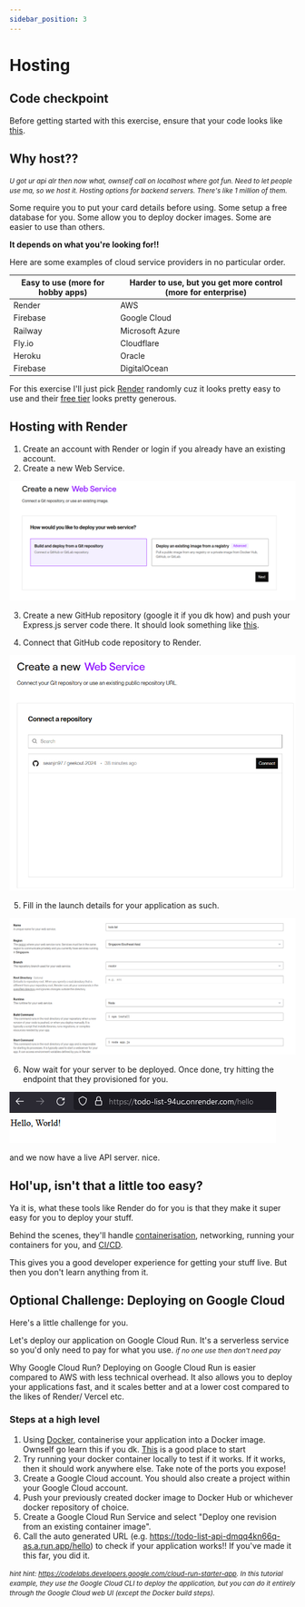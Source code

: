 ```yaml
---
sidebar_position: 3
---
```


# Hosting

## Code checkpoint

Before getting started with this exercise, ensure that your code looks like [this](https://github.com/seanjin97/geekout-2024/tree/master/backend/advanced/refactoring).

## Why host??

<small>_U got ur api alr then now what, ownself call on localhost where got fun. Need to let people use ma, so we host it. Hosting options for backend servers. There's like 1 million of them._</small>

Some require you to put your card details before using.
Some setup a free database for you.
Some allow you to deploy docker images.
Some are easier to use than others.

**It depends on what you're looking for!!**

Here are some examples of cloud service providers in no particular order.

| Easy to use (more for hobby apps) | Harder to use, but you get more control (more for enterprise) |
| --------------------------------- | ------------------------------------------------------------- |
| Render                            | AWS                                                           |
| Firebase                          | Google Cloud                                                  |
| Railway                           | Microsoft Azure                                               |
| Fly.io                            | Cloudflare                                                    |
| Heroku                            | Oracle                                                        |
| Firebase                          | DigitalOcean                                                  |

For this exercise I'll just pick [Render](https://render.com/) randomly cuz it looks pretty easy to use and their [free tier](https://dashboard.render.com/billing#free-usage) looks pretty generous.

## Hosting with Render

1. Create an account with Render or login if you already have an existing account.
2. Create a new Web Service.

![create new web service](images/hosting/web-service.png)

3. Create a new GitHub repository (google it if you dk how) and push your Express.js server code there. It should look something like [this](https://github.com/seanjin97/geekout-2024/tree/master/backend/advanced/hosting).

4. Connect that GitHub code repository to Render.

![connect to a repo](images/hosting/connect-repo.png)

5. Fill in the launch details for your application as such.

![launch detail](images/hosting/launch-details.png)

6. Now wait for your server to be deployed. Once done, try hitting the endpoint that they provisioned for you.

![hosted](images/hosting/hosted.png)

and we now have a live API server. nice.

## Hol'up, isn't that a little too easy?

Ya it is, what these tools like Render do for you is that they make it super easy for you
to deploy your stuff.

Behind the scenes, they'll handle [containerisation](https://www.youtube.com/watch?v=IXifQ8mX8DE), networking, running your containers for you, and [CI/CD](https://www.youtube.com/watch?v=scEDHsr3APg).

This gives you a good developer experience for getting your stuff live. But then you don't learn anything from it.

## Optional Challenge: Deploying on Google Cloud

Here's a little challenge for you.

Let's deploy our application on Google Cloud Run. It's a serverless service so you'd only need to pay for what you use. <small>_if no one use then don't need pay_</small>

Why Google Cloud Run? Deploying on Google Cloud Run is easier compared to AWS with less technical overhead. It also allows you to deploy your applications fast, and it scales better and at a lower cost compared to the likes of Render/ Vercel etc.

### Steps at a high level

1. Using [Docker](https://www.docker.com/get-started/), containerise your application into a Docker image. Ownself go learn this if you dk. [This](https://www.youtube.com/watch?v=Gjnup-PuquQ) is a good place to start
2. Try running your docker container locally to test if it works. If it works, then it should work anywhere else. Take note of the ports you expose!
3. Create a Google Cloud account. You should also create a project within your Google Cloud account.
4. Push your previously created docker image to Docker Hub or whichever docker repository of choice.
5. Create a Google Cloud Run Service and select "Deploy one revision from an existing container image".
6. Call the auto generated URL (e.g. https://todo-list-api-dmqq4kn66q-as.a.run.app/hello) to check if your application works!! If you've made it this far, you did it.

<small>_hint hint: https://codelabs.developers.google.com/cloud-run-starter-app. In this tutorial example, they use the Google Cloud CLI to deploy the application, but you can do it entirely through the Google Cloud web UI (except the Docker build steps)._</small>
